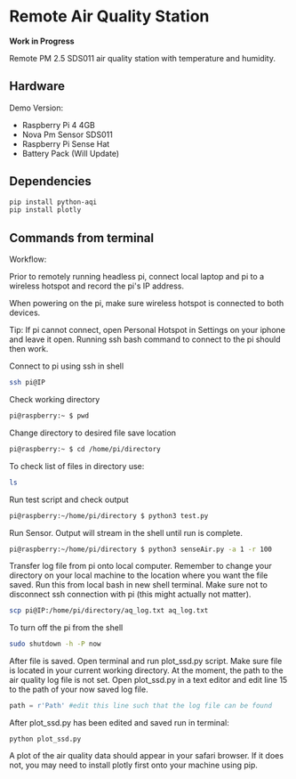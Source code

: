 # Remote Air Quality Station

**Work in Progress**

 Remote PM 2.5 SDS011 air quality station with temperature and humidity.

## Hardware

Demo Version:
- Raspberry Pi 4 4GB
- Nova Pm Sensor SDS011
- Raspberry Pi Sense Hat
- Battery Pack (Will Update)

## Dependencies

```bash
pip install python-aqi
pip install plotly
```
## Commands from terminal
Workflow:

Prior to remotely running headless pi, connect local laptop and pi to a wireless hotspot and record the pi's IP address.

When powering on the pi, make sure wireless hotspot is connected to both devices.

Tip: If pi cannot connect, open Personal Hotspot in Settings on your iphone and leave it open. Running ssh bash command to connect to the pi should then work.

Connect to pi using ssh in shell
```bash
ssh pi@IP
```
Check working directory
```bash
pi@raspberry:~ $ pwd
```
Change directory to desired file save location
```bash
pi@raspberry:~ $ cd /home/pi/directory
```
To check list of files in directory use:
```bash
ls
```
Run test script and check output
```bash
pi@raspberry:~/home/pi/directory $ python3 test.py
```
Run Sensor. Output will stream in the shell until run is complete.
```bash
pi@raspberry:~/home/pi/directory $ python3 senseAir.py -a 1 -r 100
```
Transfer log file from pi onto local computer. Remember to change your directory on your local machine to the location where you want the file saved. Run this from local bash in new shell terminal. Make sure not to disconnect ssh connection with pi (this might actually not matter).
```bash
scp pi@IP:/home/pi/directory/aq_log.txt aq_log.txt
```
To turn off the pi from the shell
```bash
sudo shutdown -h -P now
```
After file is saved. Open terminal and run plot_ssd.py script. Make sure file is located in your current working directory. At the moment, the path to the air quality log file is not set. Open plot_ssd.py in a text editor and edit line 15 to the path of your now saved log file.

```python
path = r'Path' #edit this line such that the log file can be found
```
After plot_ssd.py has been edited and saved run in terminal:
```base
python plot_ssd.py
```
A plot of the air quality data should appear in your safari browser. If it does not, you may need to install plotly first onto your machine using pip.

